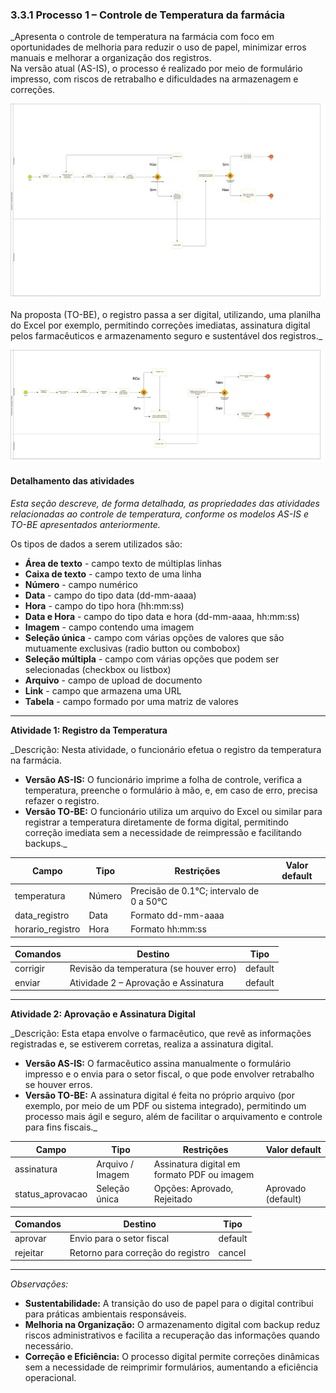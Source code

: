### 3.3.1 Processo 1 – Controle de Temperatura da farmácia

_Apresenta o controle de temperatura na farmácia com foco em oportunidades de melhoria para reduzir o uso de papel, minimizar erros manuais e melhorar a organização dos registros.  
Na versão atual (AS-IS), o processo é realizado por meio de formulário impresso, com riscos de retrabalho e dificuldades na armazenagem e correções.  

![Processo A-IS](../images/Controle%20de%20temperatura%20AS%20IS%20Diagrama.png "PROCESSO AS-IS")

Na proposta (TO-BE), o registro passa a ser digital, utilizando, uma planilha do Excel por exemplo, permitindo correções imediatas, assinatura digital pelos farmacêuticos e armazenamento seguro e sustentável dos registros._

![Processo TO-BE](../images/Controle%20de%20temperatura%20TO%20BE%20Diagrama.png "PROCESSO TO-BE")


#### Detalhamento das atividades

_Esta seção descreve, de forma detalhada, as propriedades das atividades relacionadas ao controle de temperatura, conforme os modelos AS-IS e TO-BE apresentados anteriormente._

Os tipos de dados a serem utilizados são:

* **Área de texto** - campo texto de múltiplas linhas  
* **Caixa de texto** - campo texto de uma linha  
* **Número** - campo numérico  
* **Data** - campo do tipo data (dd-mm-aaaa)  
* **Hora** - campo do tipo hora (hh:mm:ss)  
* **Data e Hora** - campo do tipo data e hora (dd-mm-aaaa, hh:mm:ss)  
* **Imagem** - campo contendo uma imagem  
* **Seleção única** - campo com várias opções de valores que são mutuamente exclusivas (radio button ou combobox)  
* **Seleção múltipla** - campo com várias opções que podem ser selecionadas (checkbox ou listbox)  
* **Arquivo** - campo de upload de documento  
* **Link** - campo que armazena uma URL  
* **Tabela** - campo formado por uma matriz de valores  

---

**Atividade 1: Registro da Temperatura**

_Descrição: Nesta atividade, o funcionário efetua o registro da temperatura na farmácia.  
- **Versão AS-IS:** O funcionário imprime a folha de controle, verifica a temperatura, preenche o formulário à mão, e, em caso de erro, precisa refazer o registro.  
- **Versão TO-BE:** O funcionário utiliza um arquivo do Excel ou similar para registrar a temperatura diretamente de forma digital, permitindo correção imediata sem a necessidade de reimpressão e facilitando backups._

| **Campo**           | **Tipo**         | **Restrições**                                  | **Valor default** |
|---------------------|------------------|-------------------------------------------------|-------------------|
| temperatura         | Número           | Precisão de 0.1°C; intervalo de 0 a 50°C          |                   |
| data_registro       | Data             | Formato dd-mm-aaaa                              |                   |
| horario_registro    | Hora             | Formato hh:mm:ss                                |                   |

| **Comandos**  | **Destino**                              | **Tipo**  |
|---------------|------------------------------------------|-----------|
| corrigir      | Revisão da temperatura (se houver erro)  | default   |
| enviar        | Atividade 2 – Aprovação e Assinatura       | default   |

---

**Atividade 2: Aprovação e Assinatura Digital**

_Descrição: Esta etapa envolve o farmacêutico, que revê as informações registradas e, se estiverem corretas, realiza a assinatura digital.  
- **Versão AS-IS:** O farmacêutico assina manualmente o formulário impresso e o envia para o setor fiscal, o que pode envolver retrabalho se houver erros.  
- **Versão TO-BE:** A assinatura digital é feita no próprio arquivo (por exemplo, por meio de um PDF ou sistema integrado), permitindo um processo mais ágil e seguro, além de facilitar o arquivamento e controle para fins fiscais._

| **Campo**          | **Tipo**         | **Restrições**                                          | **Valor default**    |
|--------------------|------------------|---------------------------------------------------------|----------------------|
| assinatura         | Arquivo / Imagem | Assinatura digital em formato PDF ou imagem             |                      |
| status_aprovacao   | Seleção única    | Opções: Aprovado, Rejeitado                             | Aprovado (default)   |

| **Comandos**  | **Destino**                              | **Tipo**  |
|---------------|------------------------------------------|-----------|
| aprovar       | Envio para o setor fiscal                | default   |
| rejeitar      | Retorno para correção do registro        | cancel    |

---

_Observações:_  
- **Sustentabilidade:** A transição do uso de papel para o digital contribui para práticas ambientais responsáveis.  
- **Melhoria na Organização:** O armazenamento digital com backup reduz riscos administrativos e facilita a recuperação das informações quando necessário.  
- **Correção e Eficiência:** O processo digital permite correções dinâmicas sem a necessidade de reimprimir formulários, aumentando a eficiência operacional.

